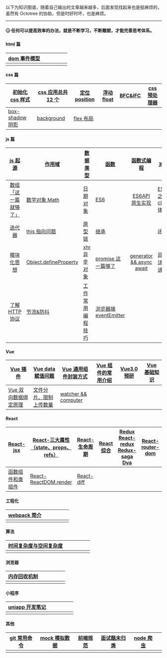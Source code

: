 以下为知识图谱，随着自己输出的文章越来越多，后面发现找起来也是挺麻烦的，虽然有 Octotree 的协助，但是时好时坏，也是麻烦。

---

#### 🕟 任何可以提高效率的办法，就是不断学习，不断雕塑，才能完善思考体系。

#### html 篇

| [dom 事件模型](./2019年/10月/事件模型.md) |      |      |      |      |      |
| :---------------------------------------- | :--: | ---: | ---- | ---- | ---- |
|                                           |      |      |      |      |      |

#### css 篇

| [初始化 css 样式](https://gitee.com/juice-ice/technical-article/blob/master/2019%E5%B9%B4/10%E6%9C%88/base.css)     | [css 应用总共 12 个](https://gitee.com/juice-ice/technical-article/blob/master/2019%E5%B9%B4/10%E6%9C%88/%E5%85%B6%E4%BB%96%E7%9A%84%E4%B8%80%E4%BA%9Bcss%E5%B1%9E%E6%80%A7.md) | [定位 position](https://gitee.com/juice-ice/technical-article/blob/master/2019%E5%B9%B4/10%E6%9C%88/%E5%AE%9A%E4%BD%8Dposition.md) | [浮动 float](<https://gitee.com/juice-ice/technical-article/blob/master/2019%E5%B9%B4/10%E6%9C%88/%E6%B5%AE%E5%8A%A8(float).md>) | [BFC&IFC](https://gitee.com/juice-ice/technical-article/blob/master/2019%E5%B9%B4/11%E6%9C%88/BFC%26IFC.md) | [css 预处理器](https://gitee.com/juice-ice/technical-article/blob/master/2020%E5%B9%B4/3%E6%9C%88/css%E9%A2%84%E5%A4%84%E7%90%86%E5%99%A8.md) |
| ------------------------------------------------------------------------------------------------------------------- | ------------------------------------------------------------------------------------------------------------------------------------------------------------------------------- | ---------------------------------------------------------------------------------------------------------------------------------- | -------------------------------------------------------------------------------------------------------------------------------- | ----------------------------------------------------------------------------------------------------------- | --------------------------------------------------------------------------------------------------------------------------------------------- |
| [box-shadow 阴影](https://gitee.com/juice-ice/technical-article/blob/master/2020%E5%B9%B4/9%E6%9C%88/box-shadow.md) | [background](https://gitee.com/juice-ice/technical-article/blob/master/2020%E5%B9%B4/9%E6%9C%88/background.md)                                                                  | [flex 布局](https://gitee.com/juice-ice/technical-article/blob/master/2020%E5%B9%B4/9%E6%9C%88/flex%E5%B8%83%E5%B1%80.md)          |                                                                                                                                  |                                                                                                             |                                                                                                                                               |

#### js 篇

| [js 起源](https://gitee.com/juice-ice/technical-article/blob/master/2019%E5%B9%B4/8%E6%9C%88/%E5%9B%9E%E9%A1%BEJS%E5%8E%86%E5%8F%B2.md) | [作用域](https://gitee.com/juice-ice/technical-article/blob/master/2020%E5%B9%B4/8%E6%9C%88/%E9%87%8D%E6%96%B0%E8%AE%A4%E8%AF%86%E4%BD%9C%E7%94%A8%E5%9F%9F.md) | [数据类型](https://gitee.com/juice-ice/technical-article/blob/master/2021%E5%B9%B4/1%E6%9C%88/%E6%95%B0%E6%8D%AE%E7%B1%BB%E5%9E%8B.md) | [函数](https://gitee.com/juice-ice/technical-article/blob/master/2020%E5%B9%B4/7%E6%9C%88/%E9%87%8D%E6%96%B0%E7%90%86%E8%A7%A3%E5%87%BD%E6%95%B0.md) | [函数式编程](https://gitee.com/juice-ice/technical-article/blob/master/2019%E5%B9%B4/11%E6%9C%88/arguments%26%E5%87%BD%E6%95%B0%E5%BC%8F%E7%BC%96%E7%A8%8B.md) | [对象](https://gitee.com/juice-ice/technical-article/blob/master/2020%E5%B9%B4/7%E6%9C%88/%E9%87%8D%E6%96%B0%E8%AE%A4%E8%AF%86%E5%AF%B9%E8%B1%A1.md) |
| :----------------------------------------------------------: | ------------------------------------------------------------ | ------------------------------------------------------------ | ------------------------------------------------------------ | :----------------------------------------------------------: | ------------------------------------------------------------ |
| [数组「这一篇就够了」](https://gitee.com/juice-ice/technical-article/blob/master/2021%E5%B9%B4/2%E6%9C%88/%E6%95%B0%E7%BB%84%E3%80%8C%E8%BF%99%E4%B8%80%E7%AF%87%E5%B0%B1%E5%A4%9F%E4%BA%86%E3%80%8D.md) | [数学对象 Math](https://gitee.com/juice-ice/technical-article/blob/master/2019%E5%B9%B4/11%E6%9C%88/%E6%95%B0%E5%AD%A6%E5%AF%B9%E8%B1%A1.md) | [日期对象](https://gitee.com/juice-ice/technical-article/blob/master/2019%E5%B9%B4/11%E6%9C%88/%E6%97%A5%E6%9C%9F%E5%AF%B9%E8%B1%A1.md) | [ES6](https://gitee.com/juice-ice/technical-article/blob/master/2019%E5%B9%B4/10%E6%9C%88/es6.md) | [ES6API 原生实现](https://gitee.com/juice-ice/technical-article/blob/master/2019%E5%B9%B4/12%E6%9C%88/ES6%E8%AF%AD%E6%B3%95%E5%8E%9F%E7%94%9F%E5%AE%9E%E7%8E%B0.md) | [ES6 之 class 体验](https://gitee.com/juice-ice/technical-article/blob/master/2019%E5%B9%B4/11%E6%9C%88/%E7%B1%BBclass.md) |
| [迭代器](https://gitee.com/juice-ice/technical-article/blob/master/2020%E5%B9%B4/1%E6%9C%88/%E8%BF%AD%E4%BB%A3%E5%99%A8.md) | [this 指向问题](./2020年/2月/this「这一篇就够了」.md)        | [原型链](https://gitee.com/juice-ice/technical-article/blob/master/2020%E5%B9%B4/7%E6%9C%88/%E9%87%8D%E6%96%B0%E8%AE%A4%E8%AF%86%E5%8E%9F%E5%9E%8B.md) | [继承](https://gitee.com/juice-ice/technical-article/blob/master/2021%E5%B9%B4/2%E6%9C%88/%E7%BB%A7%E6%89%BF.md) |                                                              | [闭包](https://gitee.com/juice-ice/technical-article/blob/master/2021%E5%B9%B4/2%E6%9C%88/%E9%97%AD%E5%8C%85.md) |
| [模块化思想](https://gitee.com/juice-ice/technical-article/blob/master/2019%E5%B9%B4/8%E6%9C%88/%E5%89%8D%E7%AB%AF%E4%B9%8B%E6%A8%A1%E5%9D%97%E5%8C%96.md) | [Object.defineProperty](https://gitee.com/juice-ice/technical-article/blob/master/2020%E5%B9%B4/6%E6%9C%88/Object.defineProperty.md) | [xhr 异步对象](https://gitee.com/juice-ice/technical-article/blob/master/2019%E5%B9%B4/11%E6%9C%88/%E5%BC%82%E6%AD%A5%E5%AF%B9%E8%B1%A1XMLHttpRequest.md) | [promise 这一篇够了](https://gitee.com/juice-ice/technical-article/blob/master/2020%E5%B9%B4/10%E6%9C%88/promise.md) | [generator && async await](https://gitee.com/juice-ice/technical-article/blob/master/2020%E5%B9%B4/11%E6%9C%88/%E7%94%9F%E6%88%90%E5%99%A8%20&%20async%20await.md) | [异步详细讲解](https://gitee.com/juice-ice/technical-article/blob/master/2019%E5%B9%B4/8%E6%9C%88/%E5%85%B3%E4%BA%8E%E5%BC%82%E6%AD%A5%E7%9A%84%E9%97%AE%E9%A2%98.md) |
| [了解 HTTP 协议](https://gitee.com/juice-ice/technical-article/blob/master/2019%E5%B9%B4/12%E6%9C%88/http%E5%8F%91%E5%B1%95%E5%8E%86%E7%A8%8B.md) | [节流&防抖](https://gitee.com/juice-ice/technical-article/blob/master/2020%E5%B9%B4/7%E6%9C%88/%E8%8A%82%E6%B5%81%E9%98%B2%E6%8A%96.md) | [工作常用编程技巧](https://gitee.com/juice-ice/technical-article/blob/master/2020%E5%B9%B4/7%E6%9C%88/%E5%B8%B8%E7%94%A8%E7%BC%96%E7%A8%8B%E6%8A%80%E5%B7%A7.md) | [浏览器端 eventEmitter](https://gitee.com/juice-ice/technical-article/blob/master/2021%E5%B9%B4/3%E6%9C%88/%E6%B5%8F%E8%A7%88%E5%99%A8%E7%AB%AFeventEmitter.md) |                                                              |                                                              |

#### Vue

| [Vue 插件](https://gitee.com/juice-ice/technical-article/blob/master/2019%E5%B9%B4/11%E6%9C%88/vue%E6%8F%92%E4%BB%B6.md)                                              | [Vue data 赋值问题](https://gitee.com/juice-ice/technical-article/blob/master/2020%E5%B9%B4/1%E6%9C%88/vue%E6%95%B0%E7%BB%84%E8%B5%8B%E5%80%BC%E9%97%AE%E9%A2%98.md)   | [Vue 通用组件封装方式](https://gitee.com/juice-ice/technical-article/blob/master/2020%E5%B9%B4/4%E6%9C%88/Alert)                 | [Vue 组件的常用介绍](https://gitee.com/juice-ice/technical-article/blob/master/2020%E5%B9%B4/4%E6%9C%88/%E7%BB%84%E4%BB%B6.md) | [Vue3.0 预研](https://gitee.com/juice-ice/technical-article/blob/master/2020%E5%B9%B4/5%E6%9C%88/Vue3.0%E9%A2%84%E7%A0%94.md) | [Vue 基础知识](https://gitee.com/juice-ice/technical-article/blob/master/2020%E5%B9%B4/10%E6%9C%88/vue%E9%97%AE%E7%AD%94%E9%A2%98.md) |
| --------------------------------------------------------------------------------------------------------------------------------------------------------------------- | ---------------------------------------------------------------------------------------------------------------------------------------------------------------------- | -------------------------------------------------------------------------------------------------------------------------------- | ------------------------------------------------------------------------------------------------------------------------------ | ----------------------------------------------------------------------------------------------------------------------------- | ------------------------------------------------------------------------------------------------------------------------------------- |
| [Vue 双向数据绑定原理](https://gitee.com/juice-ice/technical-article/blob/master/2020%E5%B9%B4/12%E6%9C%88/%E5%8F%8C%E5%90%91%E6%95%B0%E6%8D%AE%E7%BB%91%E5%AE%9A.md) | [文件分片、限制上传数量](https://gitee.com/juice-ice/technical-article/blob/master/2021%E5%B9%B4/1%E6%9C%88/%E6%96%87%E4%BB%B6%E4%B8%8A%E4%BC%A0%E5%A4%84%E7%90%86.md) | [watcher && computer](https://gitee.com/juice-ice/technical-article/blob/master/2021%E5%B9%B4/1%E6%9C%88/watch%26%26computer.md) |                                                                                                                                |                                                                                                                               |                                                                                                                                       |

#### React

| [**React-jsx**](https://gitee.com/juice-ice/technical-article/blob/master/2021%E5%B9%B4/3%E6%9C%88/react-jsx.md)                                                                   | [React-三大属性（state、props、refs）](https://gitee.com/juice-ice/technical-article/blob/master/2021%E5%B9%B4/3%E6%9C%88/react-%E4%B8%89%E5%A4%A7%E5%B1%9E%E6%80%A7%EF%BC%88state%E3%80%81props%E3%80%81refs%EF%BC%89.md) | [React-生命周期](https://gitee.com/juice-ice/technical-article/blob/master/2021%E5%B9%B4/3%E6%9C%88/react-%E7%94%9F%E5%91%BD%E5%91%A8%E6%9C%9F.md) | [React 综合](https://gitee.com/juice-ice/technical-article/blob/master/2021%E5%B9%B4/3%E6%9C%88/react-%E7%BB%BC%E5%90%88%20%E5%BE%85%E8%A1%A5%E5%85%85.md) | [Redux React-redux Redux-saga Dva](https://gitee.com/juice-ice/technical-article/blob/master/2021%E5%B9%B4/3%E6%9C%88/redux%20react-redux%20react-saga%20dva.md) | [React-router-dom](https://gitee.com/juice-ice/technical-article/blob/master/2021%E5%B9%B4/3%E6%9C%88/react-router.md) |
| ---------------------------------------------------------------------------------------------------------------------------------------------------------------------------------- | -------------------------------------------------------------------------------------------------------------------------------------------------------------------------------------------------------------------------- | -------------------------------------------------------------------------------------------------------------------------------------------------- | ---------------------------------------------------------------------------------------------------------------------------------------------------------- | ---------------------------------------------------------------------------------------------------------------------------------------------------------------- | ---------------------------------------------------------------------------------------------------------------------- |
| [函数组件和类组件](https://gitee.com/juice-ice/technical-article/blob/master/2021%E5%B9%B4/3%E6%9C%88/%E7%B1%BB%E7%BB%84%E4%BB%B6%E4%B8%8E%E5%87%BD%E6%95%B0%E7%BB%84%E4%BB%B6.md) | [React-ReactDOM.render](https://gitee.com/juice-ice/technical-article/blob/master/2021%E5%B9%B4/3%E6%9C%88/react-ReactDOM.render%20%E6%9C%AA%E5%AE%8C%E6%88%90.md)                                                         | [React-diff](https://gitee.com/juice-ice/technical-article/blob/master/2021%E5%B9%B4/3%E6%9C%88/react-diff%20%E6%9C%AA%E5%AE%8C%E6%88%90.md)       |                                                                                                                                                            |                                                                                                                                                                  |                                                                                                                        |

#### 工程化

| [webpack 简介](https://gitee.com/juice-ice/technical-article/blob/master/2019%E5%B9%B4/8%E6%9C%88/webpack%E4%BB%8E0%E5%88%B01.md) |     |     |     |     |     |
| --------------------------------------------------------------------------------------------------------------------------------- | --- | --- | --- | --- | --- |
|                                                                                                                                   |     |     |     |     |     |

#### 算法

| [时间复杂度与空间复杂度](https://gitee.com/juice-ice/technical-article/blob/master/2021%E5%B9%B4/2%E6%9C%88/%E6%97%B6%E9%97%B4%E5%A4%8D%E6%9D%82%E5%BA%A6%E4%B8%8E%E7%A9%BA%E9%97%B4%E5%A4%8D%E6%9D%82%E5%BA%A6.md) |     |     |     |     |     |
| ------------------------------------------------------------------------------------------------------------------------------------------------------------------------------------------------------------------- | --- | --- | --- | --- | --- |
|                                                                                                                                                                                                                     |     |     |     |     |     |

#### 浏览器

| [内存回收机制](https://gitee.com/juice-ice/technical-article/blob/master/2021%E5%B9%B4/3%E6%9C%88/Chrome%E5%86%85%E5%AD%98%E5%9B%9E%E6%94%B6%E6%9C%BA%E5%88%B6.md) |     |     |     |     |     |
| ------------------------------------------------------------------------------------------------------------------------------------------------------------------ | --- | --- | --- | --- | --- |
|                                                                                                                                                                    |     |     |     |     |     |

#### 小程序

| [uniapp 开发笔记](https://gitee.com/juice-ice/technical-article/blob/master/2021%E5%B9%B4/1%E6%9C%88/uniapp%E7%AC%94%E8%AE%B0.md) |     |     |     |     |     |
| --------------------------------------------------------------------------------------------------------------------------------- | --- | --- | --- | --- | --- |
|                                                                                                                                   |     |     |     |     |     |

#### 其他

| [git 常用命令](https://gitee.com/juice-ice/technical-article/blob/master/2020%E5%B9%B4/4%E6%9C%88/Git%E5%B8%B8%E7%94%A8%E6%93%8D%E4%BD%9C.md) | [mock 模拟数据](<https://gitee.com/juice-ice/technical-article/blob/master/2020%E5%B9%B4/5%E6%9C%88/Mock(%E6%A8%A1%E6%8B%9F%E6%95%B0%E6%8D%AE).md>) | [前端规范](https://gitee.com/juice-ice/technical-article/blob/master/2020%E5%B9%B4/5%E6%9C%88/%E5%89%8D%E7%AB%AF%E8%A7%84%E8%8C%83.md) | [面试题未归类](https://gitee.com/juice-ice/technical-article/blob/master/2020%E5%B9%B4/7%E6%9C%88/%E9%9D%A2%E8%AF%95%E9%A2%98.md) | [node 爬虫](https://gitee.com/juice-ice/technical-article/tree/master/2020%E5%B9%B4/8%E6%9C%88/nodeScrapy) |     |
| --------------------------------------------------------------------------------------------------------------------------------------------- | --------------------------------------------------------------------------------------------------------------------------------------------------- | -------------------------------------------------------------------------------------------------------------------------------------- | --------------------------------------------------------------------------------------------------------------------------------- | ---------------------------------------------------------------------------------------------------------- | --- |
|                                                                                                                                               |                                                                                                                                                     |                                                                                                                                        |                                                                                                                                   |                                                                                                            |     |
